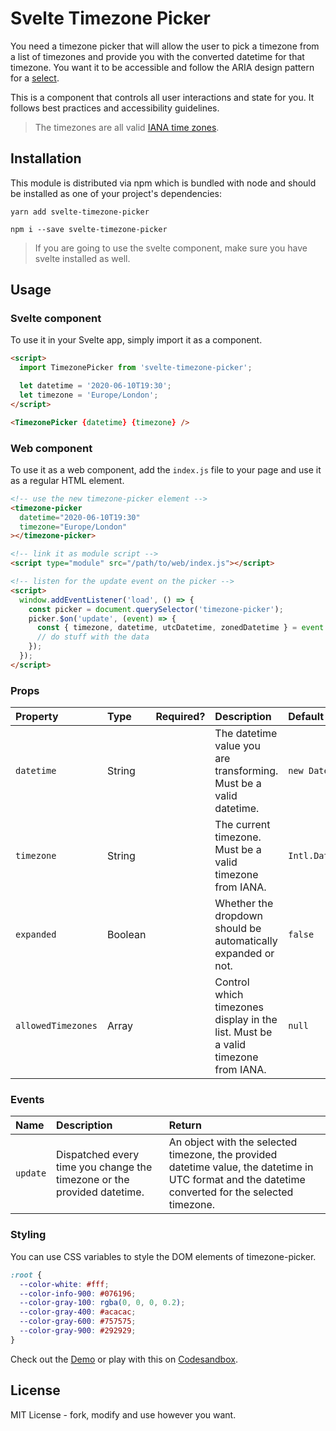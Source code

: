 # Svelte Timezone Picker

You need a timezone picker that will allow the user to pick a timezone from a list of timezones and provide you with the converted datetime for that timezone. You want it to be accessible and follow the ARIA design pattern for a [select](https://www.w3.org/TR/wai-aria-practices/examples/listbox/listbox-collapsible.html).

This is a component that controls all user interactions and state for you. It follows best practices and accessibility guidelines.

> The timezones are all valid [IANA time zones](https://www.iana.org/time-zones).

## Installation

This module is distributed via npm which is bundled with node and should be installed as one of your project's dependencies:

```
yarn add svelte-timezone-picker
```

```
npm i --save svelte-timezone-picker
```

> If you are going to use the svelte component, make sure you have svelte installed as well.

## Usage

### Svelte component

To use it in your Svelte app, simply import it as a component.

```html
<script>
  import TimezonePicker from 'svelte-timezone-picker';

  let datetime = '2020-06-10T19:30';
  let timezone = 'Europe/London';
</script>

<TimezonePicker {datetime} {timezone} />
```

### Web component

To use it as a web component, add the `index.js` file to your page and use it as a regular HTML element.

```html
<!-- use the new timezone-picker element -->
<timezone-picker
  datetime="2020-06-10T19:30"
  timezone="Europe/London"
></timezone-picker>

<!-- link it as module script -->
<script type="module" src="/path/to/web/index.js"></script>

<!-- listen for the update event on the picker -->
<script>
  window.addEventListener('load', () => {
    const picker = document.querySelector('timezone-picker');
    picker.$on('update', (event) => {
      const { timezone, datetime, utcDatetime, zonedDatetime } = event.detail;
      // do stuff with the data
    });
  });
</script>
```

### Props

| Property           | Type    | Required? | Description                                                                      | Default                                            |
| :----------------- | :------ | :-------: | :------------------------------------------------------------------------------- | :------------------------------------------------- |
| `datetime`         | String  |           | The datetime value you are transforming. Must be a valid datetime.               | `new Date()`                                       |
| `timezone`         | String  |           | The current timezone. Must be a valid timezone from IANA.                        | `Intl.DateTimeFormat().resolvedOptions().timeZone` |
| `expanded`         | Boolean |           | Whether the dropdown should be automatically expanded or not.                    | `false`                                            |
| `allowedTimezones` | Array   |           | Control which timezones display in the list. Must be a valid timezone from IANA. | `null`                                             |

### Events

| Name     | Description                                                             | Return                                                                                                                                              |
| :------- | :---------------------------------------------------------------------- | :-------------------------------------------------------------------------------------------------------------------------------------------------- |
| `update` | Dispatched every time you change the timezone or the provided datetime. | An object with the selected timezone, the provided datetime value, the datetime in UTC format and the datetime converted for the selected timezone. |

### Styling

You can use CSS variables to style the DOM elements of timezone-picker.

```css
:root {
  --color-white: #fff;
  --color-info-900: #076196;
  --color-gray-100: rgba(0, 0, 0, 0.2);
  --color-gray-400: #acacac;
  --color-gray-600: #757575;
  --color-gray-900: #292929;
}
```

Check out the [Demo](./demo) or play with this on [Codesandbox](https://codesandbox.io/s/svelte-timezone-picker-demo-4ix87).

## License

MIT License - fork, modify and use however you want.

[license-badge]: https://img.shields.io/npm/l/svelte-timezone-picker.svg?style=flat-square

